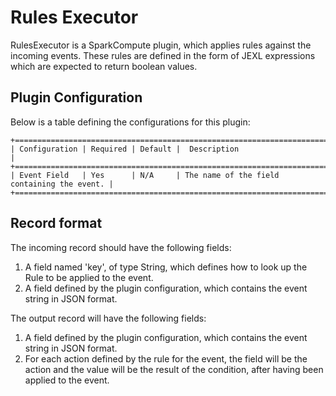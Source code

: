 # Rules Executor

RulesExecutor is a SparkCompute plugin, which applies rules against the incoming events. These rules are defined
in the form of JEXL expressions which are expected to return boolean values.

## Plugin Configuration

Below is a table defining the configurations for this plugin:

    +==================================================================================+
    | Configuration | Required | Default |  Description                                |
    +==================================================================================+
    | Event Field   | Yes      | N/A     | The name of the field containing the event. |
    +==================================================================================+

## Record format

The incoming record should have the following fields:
1. A field named 'key', of type String, which defines how to look up the Rule to be applied to the event.
2. A field defined by the plugin configuration, which contains the event string in JSON format.

The output record will have the following fields:
1. A field defined by the plugin configuration, which contains the event string in JSON format.
2. For each action defined by the rule for the event, the field will be the action and the value will be the
result of the condition, after having been applied to the event.
